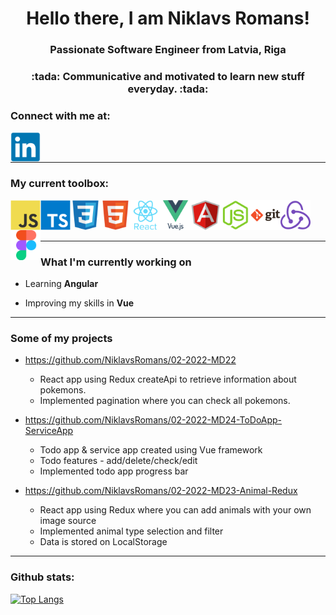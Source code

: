 <h1 align="center">Hello there, I am Niklavs Romans! </h1>

<h3 align="center">Passionate Software Engineer from Latvia, Riga </h3>
<h3 align="center"> :tada: Communicative and motivated to learn new stuff everyday. :tada: </h3>

<h3>Connect with me at: </h3>
<a href="https://www.linkedin.com/in/niklavsromans/"><img src="https://github.com/devicons/devicon/blob/master/icons/linkedin/linkedin-original.svg" align="left" height="48" width="48" ></a>

<br/>
<br/>

---

<h3> My current toolbox: </h3>
<a href="url"><img src="https://github.com/devicons/devicon/blob/master/icons/javascript/javascript-original.svg" align="left" height="48" width="48" ></a>
<a href="url"><img src="https://github.com/devicons/devicon/blob/master/icons/typescript/typescript-original.svg" align="left" height="48" width="48" ></a>
<a href="url"><img src="https://github.com/devicons/devicon/blob/master/icons/css3/css3-original.svg" align="left" height="48" width="48" ></a>
<a href="url"><img src="https://github.com/devicons/devicon/blob/master/icons/html5/html5-original.svg" align="left" height="48" width="48" ></a>
<a href="url"><img src="https://github.com/devicons/devicon/blob/master/icons/react/react-original-wordmark.svg" align="left" height="48" width="48" ></a>
<a href="url"><img src="https://github.com/devicons/devicon/blob/master/icons/vuejs/vuejs-original-wordmark.svg" align="left" height="48" width="48" ></a>
<a href="url"><img src="https://github.com/devicons/devicon/blob/master/icons/angularjs/angularjs-original.svg" align="left" height="48" width="48" ></a>
<a href="url"><img src="https://github.com/devicons/devicon/blob/master/icons/nodejs/nodejs-original.svg" align="left" height="48" width="48" ></a>
<a href="url"><img src="https://github.com/devicons/devicon/blob/master/icons/git/git-original-wordmark.svg" align="left" height="48" width="48" ></a>
<a href="url"><img src="https://github.com/devicons/devicon/blob/master/icons/redux/redux-original.svg" align="left" height="48" width="48" ></a>
<a href="url"><img src="https://github.com/devicons/devicon/blob/master/icons/figma/figma-original.svg" align="left" height="48" width="48" ></a>


</br>
</br>
</br>

---

<h3>What I'm currently working on</h3>

- <p>Learning <strong>Angular</strong></p>
- <p>Improving my skills in <strong>Vue</strong></p>

---

<h3>Some of my projects</h3>

- https://github.com/NiklavsRomans/02-2022-MD22
  - React app using Redux createApi to retrieve information about pokemons.
  - Implemented pagination where you can check all pokemons.
  
- https://github.com/NiklavsRomans/02-2022-MD24-ToDoApp-ServiceApp
  - Todo app & service app created using Vue framework
  - Todo features - add/delete/check/edit
  - Implemented todo app progress bar

- https://github.com/NiklavsRomans/02-2022-MD23-Animal-Redux
  - React app using Redux where you can add animals with your own image source
  - Implemented animal type selection and filter
  - Data is stored on LocalStorage
---


<h3>Github stats:</h3>

[![Top Langs](https://github-readme-stats.vercel.app/api/top-langs/?username=NiklavsRomans&hide=java,html,css&theme=dracula)](https://github.com/anuraghazra/github-readme-stats)

